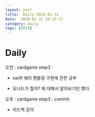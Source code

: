 ```yaml
---
layout: post
title:  Daily 2019-01-31
date:  2019-01-31 10:15:17
category: daily
tags: [2019]
---
```


# Daily

오전 :  cardgame step3 : 

- swift 에러 핸들링 구현에 관한 공부

- 모나드가 뭘까? 에 대해서 알아보기만 했다.



오후 :  cardgame step3 :  commit 

- 피드백 강의